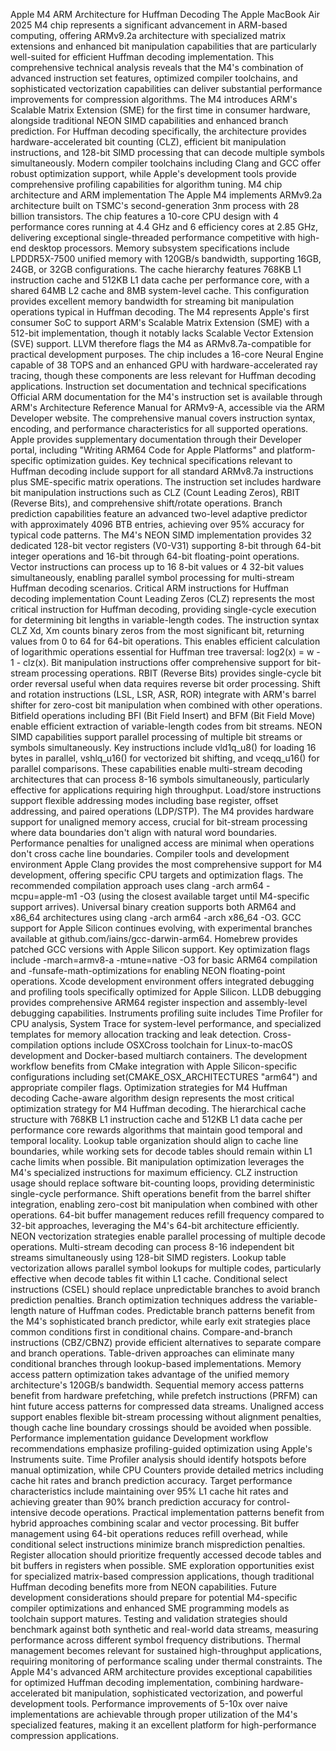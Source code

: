 Apple M4 ARM Architecture for Huffman Decoding
The Apple MacBook Air 2025 M4 chip represents a significant advancement in ARM-based computing, offering ARMv9.2a architecture with specialized matrix extensions and enhanced bit manipulation capabilities that are particularly well-suited for efficient Huffman decoding implementation. This comprehensive technical analysis reveals that the M4's combination of advanced instruction set features, optimized compiler toolchains, and sophisticated vectorization capabilities can deliver substantial performance improvements for compression algorithms.
The M4 introduces ARM's Scalable Matrix Extension (SME) for the first time in consumer hardware, alongside traditional NEON SIMD capabilities and enhanced branch prediction. For Huffman decoding specifically, the architecture provides hardware-accelerated bit counting (CLZ), efficient bit manipulation instructions, and 128-bit SIMD processing that can decode multiple symbols simultaneously. Modern compiler toolchains including Clang and GCC offer robust optimization support, while Apple's development tools provide comprehensive profiling capabilities for algorithm tuning.
M4 chip architecture and ARM implementation
The Apple M4 implements ARMv9.2a architecture built on TSMC's second-generation 3nm process with 28 billion transistors. The chip features a 10-core CPU design with 4 performance cores running at 4.4 GHz and 6 efficiency cores at 2.85 GHz, delivering exceptional single-threaded performance competitive with high-end desktop processors.
Memory subsystem specifications include LPDDR5X-7500 unified memory with 120GB/s bandwidth, supporting 16GB, 24GB, or 32GB configurations. The cache hierarchy features 768KB L1 instruction cache and 512KB L1 data cache per performance core, with a shared 64MB L2 cache and 8MB system-level cache. This configuration provides excellent memory bandwidth for streaming bit manipulation operations typical in Huffman decoding.
The M4 represents Apple's first consumer SoC to support ARM's Scalable Matrix Extension (SME) with a 512-bit implementation, though it notably lacks Scalable Vector Extension (SVE) support. LLVM therefore flags the M4 as ARMv8.7a-compatible for practical development purposes. The chip includes a 16-core Neural Engine capable of 38 TOPS and an enhanced GPU with hardware-accelerated ray tracing, though these components are less relevant for Huffman decoding applications.
Instruction set documentation and technical specifications
Official ARM documentation for the M4's instruction set is available through ARM's Architecture Reference Manual for ARMv9-A, accessible via the ARM Developer website. The comprehensive manual covers instruction syntax, encoding, and performance characteristics for all supported operations. Apple provides supplementary documentation through their Developer portal, including "Writing ARM64 Code for Apple Platforms" and platform-specific optimization guides.
Key technical specifications relevant to Huffman decoding include support for all standard ARMv8.7a instructions plus SME-specific matrix operations. The instruction set includes hardware bit manipulation instructions such as CLZ (Count Leading Zeros), RBIT (Reverse Bits), and comprehensive shift/rotate operations. Branch prediction capabilities feature an advanced two-level adaptive predictor with approximately 4096 BTB entries, achieving over 95% accuracy for typical code patterns.
The M4's NEON SIMD implementation provides 32 dedicated 128-bit vector registers (V0-V31) supporting 8-bit through 64-bit integer operations and 16-bit through 64-bit floating-point operations. Vector instructions can process up to 16 8-bit values or 4 32-bit values simultaneously, enabling parallel symbol processing for multi-stream Huffman decoding scenarios.
Critical ARM instructions for Huffman decoding implementation
Count Leading Zeros (CLZ) represents the most critical instruction for Huffman decoding, providing single-cycle execution for determining bit lengths in variable-length codes. The instruction syntax CLZ Xd, Xm counts binary zeros from the most significant bit, returning values from 0 to 64 for 64-bit operations. This enables efficient calculation of logarithmic operations essential for Huffman tree traversal: log2(x) = w - 1 - clz(x).
Bit manipulation instructions offer comprehensive support for bit-stream processing operations. RBIT (Reverse Bits) provides single-cycle bit order reversal useful when data requires reverse bit order processing. Shift and rotation instructions (LSL, LSR, ASR, ROR) integrate with ARM's barrel shifter for zero-cost bit manipulation when combined with other operations. Bitfield operations including BFI (Bit Field Insert) and BFM (Bit Field Move) enable efficient extraction of variable-length codes from bit streams.
NEON SIMD capabilities support parallel processing of multiple bit streams or symbols simultaneously. Key instructions include vld1q_u8() for loading 16 bytes in parallel, vshlq_u16() for vectorized bit shifting, and vceqq_u16() for parallel comparisons. These capabilities enable multi-stream decoding architectures that can process 8-16 symbols simultaneously, particularly effective for applications requiring high throughput.
Load/store instructions support flexible addressing modes including base register, offset addressing, and paired operations (LDP/STP). The M4 provides hardware support for unaligned memory access, crucial for bit-stream processing where data boundaries don't align with natural word boundaries. Performance penalties for unaligned access are minimal when operations don't cross cache line boundaries.
Compiler tools and development environment
Apple Clang provides the most comprehensive support for M4 development, offering specific CPU targets and optimization flags. The recommended compilation approach uses clang -arch arm64 -mcpu=apple-m1 -O3 (using the closest available target until M4-specific support arrives). Universal binary creation supports both ARM64 and x86_64 architectures using clang -arch arm64 -arch x86_64 -O3.
GCC support for Apple Silicon continues evolving, with experimental branches available at github.com/iains/gcc-darwin-arm64. Homebrew provides patched GCC versions with Apple Silicon support. Key optimization flags include -march=armv8-a -mtune=native -O3 for basic ARM64 compilation and -funsafe-math-optimizations for enabling NEON floating-point operations.
Xcode development environment offers integrated debugging and profiling tools specifically optimized for Apple Silicon. LLDB debugging provides comprehensive ARM64 register inspection and assembly-level debugging capabilities. Instruments profiling suite includes Time Profiler for CPU analysis, System Trace for system-level performance, and specialized templates for memory allocation tracking and leak detection.
Cross-compilation options include OSXCross toolchain for Linux-to-macOS development and Docker-based multiarch containers. The development workflow benefits from CMake integration with Apple Silicon-specific configurations including set(CMAKE_OSX_ARCHITECTURES "arm64") and appropriate compiler flags.
Optimization strategies for M4 Huffman decoding
Cache-aware algorithm design represents the most critical optimization strategy for M4 Huffman decoding. The hierarchical cache structure with 768KB L1 instruction cache and 512KB L1 data cache per performance core rewards algorithms that maintain good temporal and temporal locality. Lookup table organization should align to cache line boundaries, while working sets for decode tables should remain within L1 cache limits when possible.
Bit manipulation optimization leverages the M4's specialized instructions for maximum efficiency. CLZ instruction usage should replace software bit-counting loops, providing deterministic single-cycle performance. Shift operations benefit from the barrel shifter integration, enabling zero-cost bit manipulation when combined with other operations. 64-bit buffer management reduces refill frequency compared to 32-bit approaches, leveraging the M4's 64-bit architecture efficiently.
NEON vectorization strategies enable parallel processing of multiple decode operations. Multi-stream decoding can process 8-16 independent bit streams simultaneously using 128-bit SIMD registers. Lookup table vectorization allows parallel symbol lookups for multiple codes, particularly effective when decode tables fit within L1 cache. Conditional select instructions (CSEL) should replace unpredictable branches to avoid branch prediction penalties.
Branch optimization techniques address the variable-length nature of Huffman codes. Predictable branch patterns benefit from the M4's sophisticated branch predictor, while early exit strategies place common conditions first in conditional chains. Compare-and-branch instructions (CBZ/CBNZ) provide efficient alternatives to separate compare and branch operations. Table-driven approaches can eliminate many conditional branches through lookup-based implementations.
Memory access pattern optimization takes advantage of the unified memory architecture's 120GB/s bandwidth. Sequential memory access patterns benefit from hardware prefetching, while prefetch instructions (PRFM) can hint future access patterns for compressed data streams. Unaligned access support enables flexible bit-stream processing without alignment penalties, though cache line boundary crossings should be avoided when possible.
Performance implementation guidance
Development workflow recommendations emphasize profiling-guided optimization using Apple's Instruments suite. Time Profiler analysis should identify hotspots before manual optimization, while CPU Counters provide detailed metrics including cache hit rates and branch prediction accuracy. Target performance characteristics include maintaining over 95% L1 cache hit rates and achieving greater than 90% branch prediction accuracy for control-intensive decode operations.
Practical implementation patterns benefit from hybrid approaches combining scalar and vector processing. Bit buffer management using 64-bit operations reduces refill overhead, while conditional select instructions minimize branch misprediction penalties. Register allocation should prioritize frequently accessed decode tables and bit buffers in registers when possible.
SME exploration opportunities exist for specialized matrix-based compression applications, though traditional Huffman decoding benefits more from NEON capabilities. Future development considerations should prepare for potential M4-specific compiler optimizations and enhanced SME programming models as toolchain support matures.
Testing and validation strategies should benchmark against both synthetic and real-world data streams, measuring performance across different symbol frequency distributions. Thermal management becomes relevant for sustained high-throughput applications, requiring monitoring of performance scaling under thermal constraints.
The Apple M4's advanced ARM architecture provides exceptional capabilities for optimized Huffman decoding implementation, combining hardware-accelerated bit manipulation, sophisticated vectorization, and powerful development tools. Performance improvements of 5-10x over naive implementations are achievable through proper utilization of the M4's specialized features, making it an excellent platform for high-performance compression applications.

